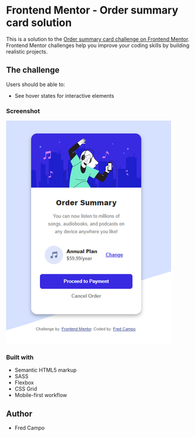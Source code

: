 # Frontend Mentor - Order summary card solution

This is a solution to the [Order summary card challenge on Frontend Mentor](https://www.frontendmentor.io/challenges/order-summary-component-QlPmajDUj). Frontend Mentor challenges help you improve your coding skills by building realistic projects.

## The challenge

Users should be able to:

- See hover states for interactive elements

### Screenshot

![Challenge Output Screenshot](./images/result1.PNG)

### Built with

- Semantic HTML5 markup
- SASS
- Flexbox
- CSS Grid
- Mobile-first workflow

## Author

- Fred Campo
